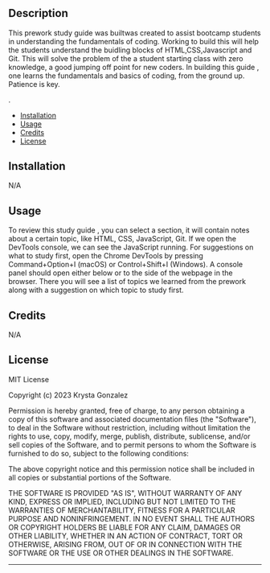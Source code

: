 # <Prework Study Guide Webpage>

## Description

This prework study guide was builtwas created to assist bootcamp students in understanding the fundamentals of coding. Working to build this will help the students understand the buidling blocks of HTML,CSS,Javascript and Git. This will solve the problem of the a student starting class with zero knowledge, a good jumping off point for new coders. In building this guide , one learns the fundamentals and basics of coding, from the ground up. Patience is key.

 .

- [Installation](#installation)
- [Usage](#usage)
- [Credits](#credits)
- [License](#license)

## Installation

N/A

## Usage

To review this study guide , you can select a section, it will contain notes about a certain topic, like HTML, CSS, JavaScript, Git. If we open the DevTools console, we can see the JavaScript running.  For suggestions on what to study first, open the Chrome DevTools by pressing Command+Option+I (macOS) or Control+Shift+I (Windows). A console panel should open either below or to the side of the webpage in the browser. There you will see a list of topics we learned from the prework along with a suggestion on which topic to study first. 

## Credits

N/A

## License

MIT License

Copyright (c) 2023 Krysta Gonzalez

Permission is hereby granted, free of charge, to any person obtaining a copy
of this software and associated documentation files (the "Software"), to deal
in the Software without restriction, including without limitation the rights
to use, copy, modify, merge, publish, distribute, sublicense, and/or sell
copies of the Software, and to permit persons to whom the Software is
furnished to do so, subject to the following conditions:

The above copyright notice and this permission notice shall be included in all
copies or substantial portions of the Software.

THE SOFTWARE IS PROVIDED "AS IS", WITHOUT WARRANTY OF ANY KIND, EXPRESS OR
IMPLIED, INCLUDING BUT NOT LIMITED TO THE WARRANTIES OF MERCHANTABILITY,
FITNESS FOR A PARTICULAR PURPOSE AND NONINFRINGEMENT. IN NO EVENT SHALL THE
AUTHORS OR COPYRIGHT HOLDERS BE LIABLE FOR ANY CLAIM, DAMAGES OR OTHER
LIABILITY, WHETHER IN AN ACTION OF CONTRACT, TORT OR OTHERWISE, ARISING FROM,
OUT OF OR IN CONNECTION WITH THE SOFTWARE OR THE USE OR OTHER DEALINGS IN THE
SOFTWARE.

---

